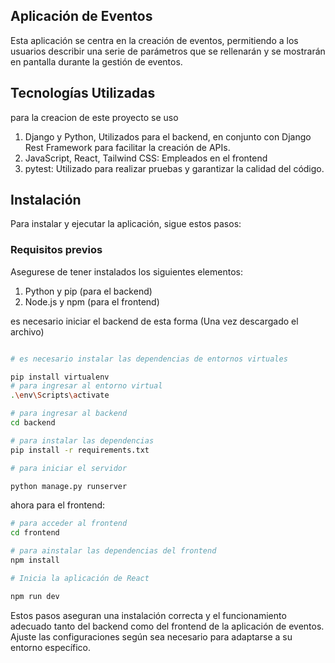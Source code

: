 ## Aplicación de Eventos

Esta aplicación se centra en la creación de eventos, permitiendo a los usuarios describir una serie de parámetros que se rellenarán y se mostrarán en pantalla durante la gestión de eventos.


## Tecnologías Utilizadas

para la creacion de este proyecto se uso 

1. Django y Python, Utilizados para el backend, en conjunto con Django Rest Framework para facilitar la creación de APIs.
2. JavaScript, React, Tailwind CSS: Empleados en el frontend
3. pytest: Utilizado para realizar pruebas y garantizar la calidad del código.

 
## Instalación 

Para instalar y ejecutar la aplicación, sigue estos pasos:

### Requisitos previos

Asegurese de tener instalados los siguientes elementos:

1. Python y pip (para el backend)
2. Node.js y npm (para el frontend)

es necesario iniciar el backend de esta forma (Una vez descargado el archivo)

```bash

# es necesario instalar las dependencias de entornos virtuales

pip install virtualenv
# para ingresar al entorno virtual
.\env\Scripts\activate 

# para ingresar al backend
cd backend

# para instalar las dependencias
pip install -r requirements.txt

# para iniciar el servidor

python manage.py runserver


```

ahora para el frontend:

```bash
# para acceder al frontend
cd frontend

# para ainstalar las dependencias del frontend
npm install

# Inicia la aplicación de React

npm run dev

```

Estos pasos aseguran una instalación correcta y el funcionamiento adecuado tanto del backend como del frontend de la aplicación de eventos. Ajuste las configuraciones según sea necesario para adaptarse a su entorno específico.